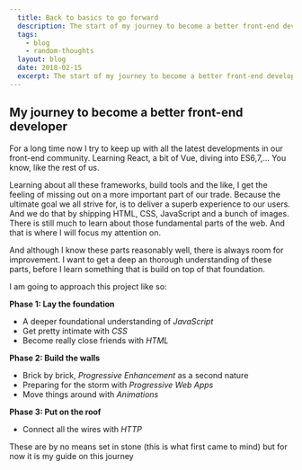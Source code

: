 ```yaml
---
  title: Back to basics to go forward
  description: The start of my journey to become a better front-end developer
  tags: 
    - blog
    - random-thoughts
  layout: blog
  date: 2018-02-15
  excerpt: The start of my journey to become a better front-end developer
---
```


## My journey to become a better front-end developer

For a long time now I try to keep up with all the latest developments in our
front-end community. Learning React, a bit of Vue, diving into ES6,7,... You 
know, like the rest of us.

Learning about all these frameworks, build tools and the like, I get 
the feeling of missing out on a more important part of our trade. Because the 
ultimate goal we all strive for, is to deliver a superb experience to our users.
And we do that by shipping HTML, CSS, JavaScript and a bunch of images. There is 
still much to learn about those fundamental parts of the web. And that is where 
I will focus my attention on.

And although I know these parts reasonably well, there is always room for 
improvement. I want to get a deep an thorough understanding of these parts, 
before I learn something that is build on top of that foundation.

I am going to approach this project like so:

**Phase 1: Lay the foundation**
* A deeper foundational understanding of _JavaScript_
* Get pretty intimate with _CSS_
* Become really close friends with _HTML_

**Phase 2: Build the walls**
* Brick by brick, _Progressive Enhancement_ as a second nature
* Preparing for the storm with _Progressive Web Apps_
* Move things around with _Animations_

**Phase 3: Put on the roof**
* Connect all the wires with _HTTP_

These are by no means set in stone (this is what first came to mind) but for now
it is my guide on this journey
